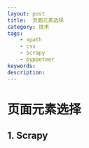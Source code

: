 ```yaml
---
layout: post
title:  页面元素选择
category: 技术
tags:   
    - xpath
    - css
    - scrapy
    - pyppeteer
keywords: 
description: 
---
```


# 页面元素选择


## 1. Scrapy
